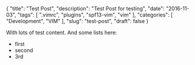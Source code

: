 {
	"title": "Test Post",
	"description": "Test Post for testing",
	"date": "2016-11-03",
	"tags": [ ".vimrc", "plugins", "spf13-vim", "vim" ],
	"categories": [
	  "Development",
	  "VIM"
	],
	"slug": "test-post",
	"draft": false
}

With lots of test content.
And some lists here:

* first
* second
* 3rd

<!--more-->
